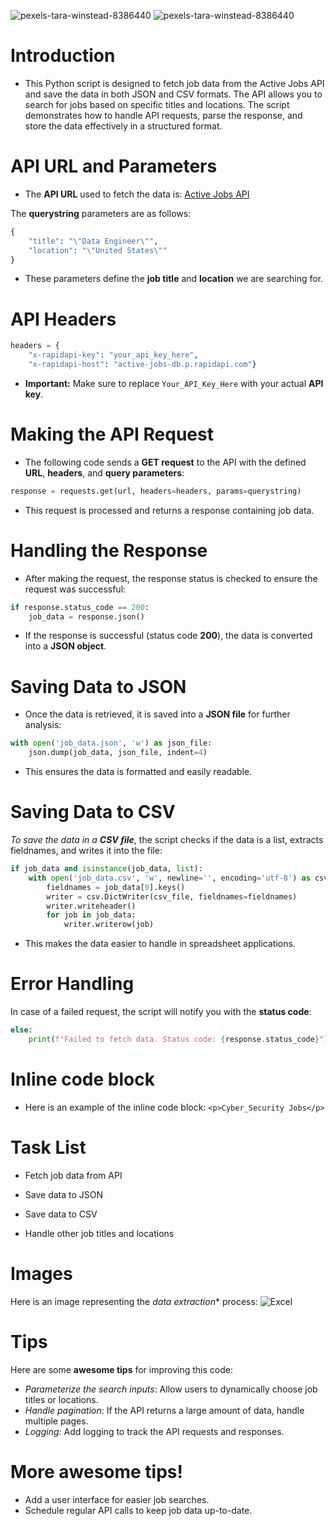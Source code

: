![pexels-tara-winstead-8386440](https://github.com/user-attachments/assets/70ba4273-ebff-44de-ae58-d0fcc1d54395)
![pexels-tara-winstead-8386440](https://github.com/user-attachments/assets/231a946d-434d-4d26-b5c1-779438506c46)



# Introduction
* This Python script is designed to fetch job data from the Active Jobs API and save the data in both JSON and CSV formats. The API allows you to search for jobs based on specific titles and locations. The script demonstrates how to handle API requests, parse the response, and store the data effectively in a structured format.

# API URL and Parameters
* The **API URL** used to fetch the data is:
[Active Jobs API](https://active-jobs-db.p.rapidapi.com/active-ats)

The **querystring** parameters are as follows:
<!-- Python block -->

```python
{
    "title": "\"Data Engineer\"",
    "location": "\"United States\""
}
```

* These parameters define the **job title** and **location** we are searching for.

# API Headers
<!-- Python block -->
```python
headers = {
    "x-rapidapi-key": "your_api_key_here",
    "x-rapidapi-host": "active-jobs-db.p.rapidapi.com"}
```
* **Important:** Make sure to replace `Your_API_Key_Here` with your actual **API key**.

# Making the API Request
* The following code sends a **GET request** to the API with the defined **URL**, **headers**, and **query parameters**:
<!-- Python block -->
```python
response = requests.get(url, headers=headers, params=querystring)

```
* This request is processed and returns a response containing job data.

# Handling the Response
* After making the request, the response status is checked to ensure the request was successful:
<!-- Python block -->
```python
if response.status_code == 200:
    job_data = response.json()
```
* If the response is successful (status code **200**), the data is converted into a **JSON object**.

# Saving Data to JSON
* Once the data is retrieved, it is saved into a **JSON file** for further analysis:
 <!-- Python block -->

```python
with open('job_data.json', 'w') as json_file:
    json.dump(job_data, json_file, indent=4)
```
* This ensures the data is formatted and easily readable.
# **Saving Data to CSV**
*To save the data in a **CSV file***, the script checks if the data is a list, extracts fieldnames, and writes it into the file:
<!-- Python block -->

```python
if job_data and isinstance(job_data, list):
    with open('job_data.csv', 'w', newline='', encoding='utf-8') as csv_file:
        fieldnames = job_data[0].keys()
        writer = csv.DictWriter(csv_file, fieldnames=fieldnames)
        writer.writeheader()
        for job in job_data:
            writer.writerow(job)
```
* This makes the data easier to handle in spreadsheet applications.

# Error Handling
In case of a failed request, the script will notify you with the **status code**:
 <!-- Python block -->

```python
else:
    print(f"Failed to fetch data. Status code: {response.status_code}")
```
# Inline code block
* Here is an example of the inline code block: `<p>Cyber_Security Jobs</p>`

# Task List
 * Fetch job data from API
   
 * Save data to JSON
   
 * Save data to CSV
   
 * Handle other job titles and locations
# Images
Here is an image representing the *data extraction** process:
![Excel](https://github.com/user-attachments/assets/b15d4f4f-1688-4eed-a6d6-aff73c093c90)


# Tips
Here are some **awesome tips** for improving this code:
* *Parameterize the search inputs*: Allow users to dynamically choose job titles or locations.
* *Handle pagination*: If the API returns a large amount of data, handle multiple pages.
* *Logging:* Add logging to track the API requests and responses.

# More awesome tips!
* Add a user interface for easier job searches.
* Schedule regular API calls to keep job data up-to-date.
